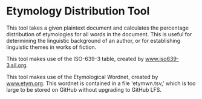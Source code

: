 # Etymology Distribution Tool

This tool takes a given plaintext document and calculates the percentage distribution of etymologies for all words in the document. This is useful for determining the linguistic background of an author, or for establishing linguistic themes in works of fiction.

This tool makes use of the ISO-639-3 table, created by www.iso639-3.sil.org.

This tool makes use of the Etymological Wordnet, created by www.etym.org. This wordnet is contained in a file 'etymwn.tsv,' which is too large to be stored on GitHub without upgrading to GitHub LFS.